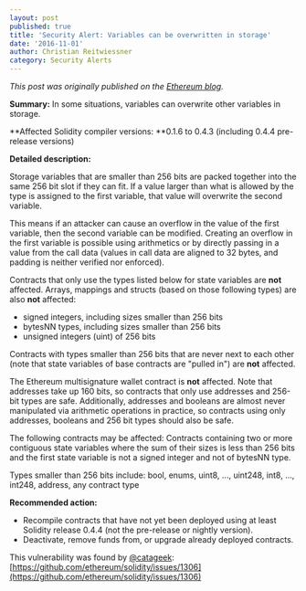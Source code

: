 ```yaml
---
layout: post
published: true
title: 'Security Alert: Variables can be overwritten in storage'
date: '2016-11-01'
author: Christian Reitwiessner
category: Security Alerts
---
```

_This post was originally published on the [Ethereum blog](https://blog.ethereum.org/2016/11/01/security-alert-solidity-variables-can-overwritten-storage/)._

**Summary:** In some situations, variables can overwrite other variables in storage.

**Affected Solidity compiler versions: **0.1.6 to 0.4.3 (including 0.4.4 pre-release versions)

**Detailed description:**

Storage variables that are smaller than 256 bits are packed together into the same 256 bit slot if they can fit. If a value larger than what is allowed by the type is assigned to the first variable, that value will overwrite the second variable.

This means if an attacker can cause an overflow in the value of the first variable, then the second variable can be modified. Creating an overflow in the first variable is possible using arithmetics or by directly passing in a value from the call data (values in call data are aligned to 32 bytes, and padding is neither verified nor enforced).

Contracts that only use the types listed below for state variables are **not** affected. Arrays, mappings and structs (based on those following types) are also **not** affected:
- signed integers, including sizes smaller than 256 bits
- bytesNN types, including sizes smaller than 256 bits
- unsigned integers (uint) of 256 bits

Contracts with types smaller than 256 bits that are never next to each other (note that state variables of base contracts are "pulled in") are **not** affected.

The Ethereum multisignature wallet contract is **not** affected.
Note that addresses take up 160 bits, so contracts that only use addresses and 256-bit types are safe. Additionally, addresses and booleans are almost never manipulated via arithmetic operations in practice, so contracts using only addresses, booleans and 256 bit types should also be safe.

The following contracts may be affected:
Contracts containing two or more contiguous state variables where the sum of their sizes is less than 256 bits and the first state variable is not a signed integer and not of bytesNN type.

Types smaller than 256 bits include:
bool, enums, uint8, ..., uint248, int8, ..., int248, address, any contract type

**Recommended action:**
- Recompile contracts that have not yet been deployed using at least Solidity release 0.4.4 (not the pre-release or nightly version).
- Deactivate, remove funds from, or upgrade already deployed contracts.

This vulnerability was found by [@catageek](https://github.com/catageek): [https://github.com/ethereum/solidity/issues/1306](https://github.com/ethereum/solidity/issues/1306)
